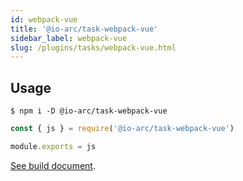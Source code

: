 ```yaml
---
id: webpack-vue
title: '@io-arc/task-webpack-vue'
sidebar_label: webpack-vue
slug: /plugins/tasks/webpack-vue.html
---
```


## Usage

```shell
$ npm i -D @io-arc/task-webpack-vue
```

```js title="webpack.config.js"
const { js } = require('@io-arc/task-webpack-vue')

module.exports = js
```

[See build document](../../build/js.md).
